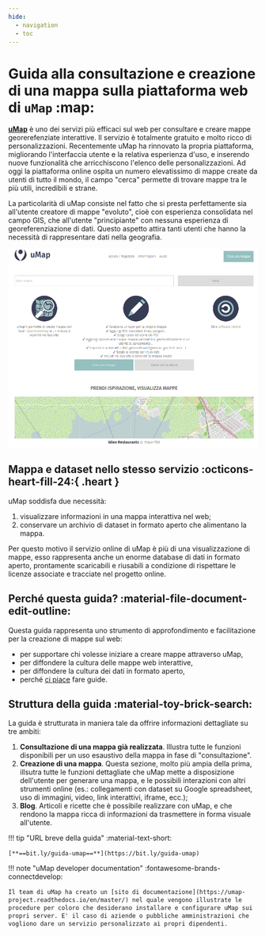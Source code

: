 ```yaml
---
hide:
  - navigation
  - toc
---
```


# Guida alla consultazione e creazione di una mappa sulla piattaforma web di `uMap` :map:

[**uMap**](https://umap.openstreetmap.fr/it/) è uno dei servizi più efficaci sul web per consultare e creare mappe georerefenziate interattive. 
Il servizio è totalmente gratuito e molto ricco di personalizzazioni.
Recentemente uMap ha rinnovato la propria piattaforma, migliorando l'interfaccia utente e la relativa esperienza d'uso, e inserendo nuove funzionalità che arricchiscono l'elenco delle personalizzazioni.
Ad oggi la piattaforma online ospita un numero elevatissimo di mappe create da utenti di tutto il mondo, il campo "cerca" permette di trovare mappe tra le più utili, incredibili e strane.

La particolarità di uMap consiste nel fatto che si presta perfettamente sia all'utente creatore di mappe "evoluto", cioè con esperienza consolidata nel campo GIS, che all'utente "principiante" con nessuna esperienza di georeferenziazione di dati. Questo aspetto attira tanti utenti che hanno la necessità di rappresentare dati nella geografia.

<div align="center"><img src="https://raw.githubusercontent.com/opendatasicilia/guida-umap/main/docs/img/umap-homepage.PNG"></div>


## Mappa e dataset nello stesso servizio :octicons-heart-fill-24:{ .heart }

uMap soddisfa due necessità:

   1. visualizzare informazioni in una mappa interattiva nel web;
   2. conservare un archivio di dataset in formato aperto che alimentano la mappa.

Per questo motivo il servizio online di uMap è più di una visualizzazione di mappe, esso rappresenta anche un enorme database di dati in formato aperto, prontamente scaricabili e riusabili a condizione di rispettare le licenze associate e tracciate nel progetto online.


## Perché questa guida? :material-file-document-edit-outline:

Questa guida rappresenta uno strumento di approfondimento e facilitazione per la creazione di mappe sul web:

* per supportare chi volesse iniziare a creare mappe attraverso uMap,
* per diffondere la cultura delle mappe web interattive,
* per diffondere la cultura dei dati in formato aperto,
* perché [ci piace](https://opendatasicilia.github.io/guida-umap/informazioni/#chi-siamo) fare guide.


## Struttura della guida :material-toy-brick-search:

La guida è strutturata in maniera tale da offrire informazioni dettagliate su tre ambiti:

  1. **Consultazione di una mappa già realizzata**. Illustra tutte le funzioni disponibili per un uso esaustivo della mappa in fase di "consultazione".
  2. **Creazione di una mappa**. Questa sezione, molto più ampia della prima, illsutra tutte le funzioni dettagliate che uMap mette a disposizione dell'utente per generare una mappa, e le possibili interazioni con altri strumenti online (es.: collegamenti con dataset su Google spreadsheet, uso di immagini, video, link interattivi, iframe, ecc.);
  3. **Blog**. Articoli e ricette che è possibile realizzare con uMap, e che rendono la mappa ricca di informazioni da trasmettere in forma visuale all'utente.

!!! tip "URL breve della guida" :material-text-short:

    [**==bit.ly/guida-umap==**](https://bit.ly/guida-umap)


!!! note "uMap developer documentation" :fontawesome-brands-connectdevelop:

    Il team di uMap ha creato un [sito di documentazione](https://umap-project.readthedocs.io/en/master/) nel quale vengono illustrate le procedure per coloro che desiderano installare e configurare uMap sui propri server. E' il caso di aziende o pubbliche amministrazioni che vogliono dare un servizio personalizzato ai propri dipendenti.

    
